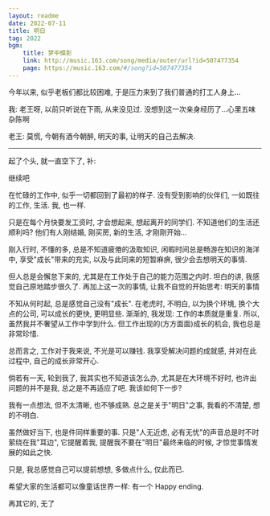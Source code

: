 ```yaml
---
layout: readme
date: 2022-07-11
title: 明日
tag: 2022
bgm:
    title: 梦中蝶影
    link: http://music.163.com/song/media/outer/url?id=507477354
    page: https://music.163.com/#/song?id=507477354
---
```


今年以来, 似乎老板们都比较困难, 于是压力来到了我们普通的打工人身上...

我: 老王呀, 以前只听说在下雨, 从来没见过. 没想到这一次亲身经历了...心里五味杂陈啊

老王: 莫慌, 今朝有酒今朝醉, 明天的事, 让明天的自己去解决.

---

起了个头, 就一直空下了, 补:

继续吧

在忙碌的工作中, 似乎一切都回到了最初的样子. 没有受到影响的伙伴们, 一如既往的工作, 生活. 我, 也一样.

只是在每个月快要发工资时, 才会想起来, 想起离开的同学们. 不知道他们的生活还顺利吗? 他们有人刚结婚, 刚买房, 新的生活, 才刚刚开始...

刚入行时, 不懂的多, 总是不知道疲倦的汲取知识, 闲暇时间总是畅游在知识的海洋中, 享受"成长"带来的充实, 以及与此同来的短暂麻痹, 很少会去想明天的事情.

但人总是会懈怠下来的, 尤其是在工作处于自己的能力范围之内时. 坦白的讲, 我感觉自己原地踏步很久了. 再加上这一次的事情, 让我不自觉的开始思考: 明天的事情

不知从何时起, 总是感觉自己没有"成长". 在老虎时, 不明白, 以为换个环境, 换个大点的公司, 可以成长的更快, 更明显些. 渐渐的, 我发现: 工作的本质就是重复. 所以, 虽然我并不奢望从工作中学到什么. 但工作出现的(方方面面)成长的机会, 我也总是非常珍惜. 

总而言之, 工作对于我来说, 不光是可以赚钱. 我享受解决问题的成就感, 并对在此过程中, 自己的成长非常开心.

倘若有一天, 轮到我了, 我其实也不知道该怎么办, 尤其是在大环境不好时, 也许出问题的并不是我, 总之是不再适应了吧. 我该如何下一步?

我有一点想法, 但不太清晰, 也不够成熟. 总之是关于"明日"之事, 我看的不清楚, 想的不明白. 

虽然做好当下, 也是件同样重要的事. 只是"人无近虑, 必有无忧"的声音总是时不时萦绕在我"耳边", 它提醒着我, 提醒我不要在"明日"最终来临的时候, 才惊觉事情发展的如此之快.

只是, 我总感觉自己可以提前想想, 多做点什么, 仅此而已.

希望大家的生活都可以像童话世界一样: 有一个 Happy ending.

再其它的, 无了
